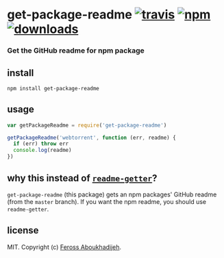 # get-package-readme [![travis][travis-image]][travis-url] [![npm][npm-image]][npm-url] [![downloads][downloads-image]][downloads-url]

[travis-image]: https://img.shields.io/travis/feross/get-package-readme.svg?style=flat
[travis-url]: https://travis-ci.org/feross/get-package-readme
[npm-image]: https://img.shields.io/npm/v/get-package-readme.svg?style=flat
[npm-url]: https://npmjs.org/package/get-package-readme
[downloads-image]: https://img.shields.io/npm/dm/get-package-readme.svg?style=flat
[downloads-url]: https://npmjs.org/package/get-package-readme

### Get the GitHub readme for npm package

## install

```
npm install get-package-readme
```

## usage

```js
var getPackageReadme = require('get-package-readme')

getPackageReadme('webtorrent', function (err, readme) {
  if (err) throw err
  console.log(readme)
})
```

## why this instead of [`readme-getter`](https://www.npmjs.com/package/readme-getter)?

`get-package-readme` (this package) gets an npm packages' GitHub readme (from the `master`
branch). If you want the npm readme, you should use `readme-getter`.

## license

MIT. Copyright (c) [Feross Aboukhadijeh](http://feross.org).
